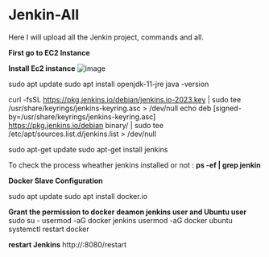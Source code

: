 # Jenkin-All
Here I will upload all the Jenkin project, commands and all.

**First go to EC2 Instance**

**Install Ec2 instance**
![image](https://github.com/subha152/Jenkin-All/assets/51635202/38f513ac-4533-4bcc-b100-124c76449df0)




sudo apt update
sudo apt install openjdk-11-jre
java -version

curl -fsSL https://pkg.jenkins.io/debian/jenkins.io-2023.key | sudo tee \
  /usr/share/keyrings/jenkins-keyring.asc > /dev/null
echo deb [signed-by=/usr/share/keyrings/jenkins-keyring.asc] \
  https://pkg.jenkins.io/debian binary/ | sudo tee \
  /etc/apt/sources.list.d/jenkins.list > /dev/null


sudo apt-get update
sudo apt-get install jenkins

To check the process wheather jenkins installed or not : **ps -ef | grep jenkin**


**Docker Slave Configuration**

sudo apt update
sudo apt install docker.io

**Grant the permission to docker deamon jenkins user and Ubuntu user**
sudo su - 
usermod -aG docker jenkins
usermod -aG docker ubuntu
systemctl restart docker

**restart Jenkins**
http://<ec2-instance-public-ip>:8080/restart


